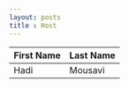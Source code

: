 ```yaml
---
layout: posts
title : Host
---
```

| First Name | Last Name  |
|------------|------------| 
| Hadi       | Mousavi    |
